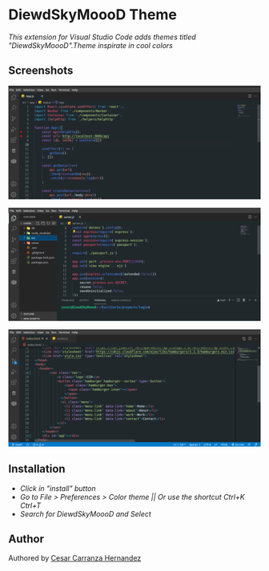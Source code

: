 # DiewdSkyMoooD Theme

*This extension for Visual Studio Code adds themes titled "DiewdSkyMoooD".Theme inspirate in cool colors*

## Screenshots

![React DiewdSkyMoooD](https://raw.githubusercontent.com/DiewdSkyMoooD/themevscode/main/images/React.png)

![Nodejs DiewdSkyMoooD](https://raw.githubusercontent.com/DiewdSkyMoooD/themevscode/main/images/Nodejs.png)


![Html DiewdSkyMoooD](https://raw.githubusercontent.com/DiewdSkyMoooD/themevscode/main/images/Html.png)

## Installation

* *Click in "install" button*
* *Go to File > Preferences > Color theme || Or use the shortcut Ctrl+K Ctrl+T*
* *Search for DiewdSkyMoooD and Select*


## Author

Authored by [Cesar Carranza Hernandez](https://www.linkedin.com/in/cesar-carranza-hernandez/)
